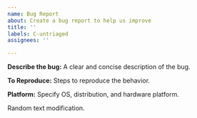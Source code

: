 ```yaml
---
name: Bug Report
about: Create a bug report to help us improve
title: ''
labels: C-untriaged
assignees: ''

---
```


**Describe the bug:**
A clear and concise description of the bug.


**To Reproduce:**
Steps to reproduce the behavior.

**Platform:**
Specify OS, distribution, and hardware platform.

Random text modification.